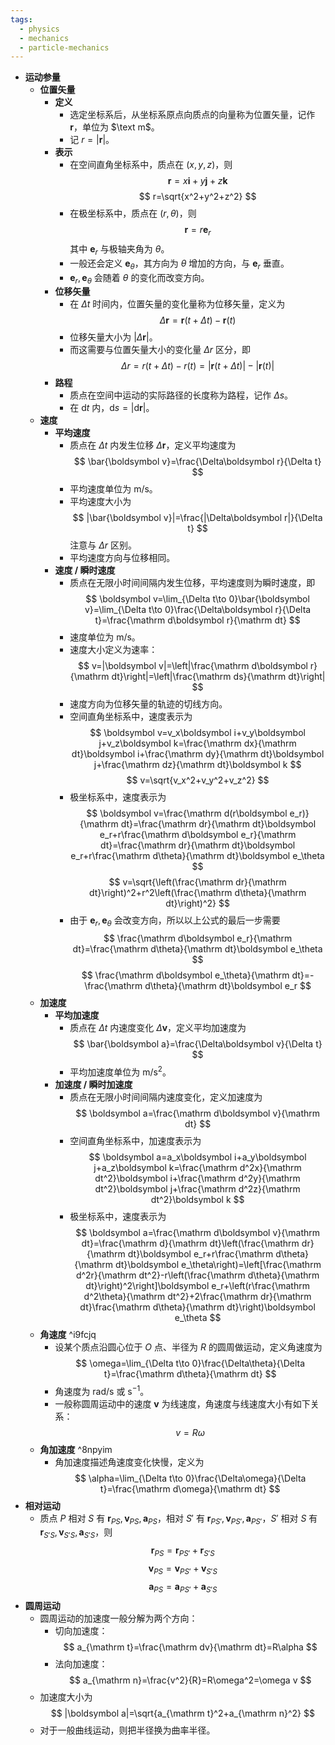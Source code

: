 ```yaml
---
tags:
  - physics
  - mechanics
  - particle-mechanics
---
```

- **运动参量**
    - **位置矢量**
        - **定义**
            - 选定坐标系后，从坐标系原点向质点的向量称为位置矢量，记作 $\boldsymbol r$，单位为 $\text m$。
            - 记 $r=|\boldsymbol r|$。
        - **表示**
            - 在空间直角坐标系中，质点在 $(x,y,z)$，则
              $$
              \boldsymbol r=x\boldsymbol i+y\boldsymbol j+z\boldsymbol k
              $$
              $$
              r=\sqrt{x^2+y^2+z^2}
              $$
            - 在极坐标系中，质点在 $(r,\theta)$，则
              $$
              \boldsymbol r=r\boldsymbol e_r
              $$
              其中 $\boldsymbol e_r$ 与极轴夹角为 $\theta$。
            - 一般还会定义 $\boldsymbol e_\theta$，其方向为 $\theta$ 增加的方向，与 $\boldsymbol e_r$ 垂直。
            - $\boldsymbol e_r,\boldsymbol e_\theta$ 会随着 $\theta$ 的变化而改变方向。
        - **位移矢量**
            - 在 $\Delta t$ 时间内，位置矢量的变化量称为位移矢量，定义为
              $$
              \Delta\boldsymbol r=\boldsymbol r(t+\Delta t)-\boldsymbol r(t)
              $$
            - 位移矢量大小为 $|\Delta\boldsymbol r|$。
            - 而这需要与位置矢量大小的变化量 $\Delta r$ 区分，即
              $$
              \Delta r=r(t+\Delta t)-r(t)=|\boldsymbol r(t+\Delta t)|-|\boldsymbol r(t)|
              $$
        - **路程**
            - 质点在空间中运动的实际路径的长度称为路程，记作 $\Delta s$。
            - 在 $\mathrm dt$ 内，$\mathrm ds=|\mathrm d\boldsymbol r|$。
    - **速度**
        - **平均速度**
            - 质点在 $\Delta t$ 内发生位移 $\Delta\boldsymbol r$，定义平均速度为
              $$
              \bar{\boldsymbol v}=\frac{\Delta\boldsymbol r}{\Delta t}
              $$
            - 平均速度单位为 $\text{m/s}$。
            - 平均速度大小为
              $$
              |\bar{\boldsymbol v}|=\frac{|\Delta\boldsymbol r|}{\Delta t}
              $$
              注意与 $\Delta r$ 区别。
            - 平均速度方向与位移相同。
        - **速度 / 瞬时速度**
            - 质点在无限小时间间隔内发生位移，平均速度则为瞬时速度，即
              $$
              \boldsymbol v=\lim_{\Delta t\to 0}\bar{\boldsymbol v}=\lim_{\Delta t\to 0}\frac{\Delta\boldsymbol r}{\Delta t}=\frac{\mathrm d\boldsymbol r}{\mathrm dt}
              $$
            - 速度单位为 $\text{m/s}$。
            - 速度大小定义为速率：
              $$
              v=|\boldsymbol v|=\left|\frac{\mathrm d\boldsymbol r}{\mathrm dt}\right|=\left|\frac{\mathrm ds}{\mathrm dt}\right|
              $$
            - 速度方向为位移矢量的轨迹的切线方向。
            - 空间直角坐标系中，速度表示为
              $$
              \boldsymbol v=v_x\boldsymbol i+v_y\boldsymbol j+v_z\boldsymbol k=\frac{\mathrm dx}{\mathrm dt}\boldsymbol i+\frac{\mathrm dy}{\mathrm dt}\boldsymbol j+\frac{\mathrm dz}{\mathrm dt}\boldsymbol k
              $$
              $$
              v=\sqrt{v_x^2+v_y^2+v_z^2}
              $$
            - 极坐标系中，速度表示为
              $$
              \boldsymbol v=\frac{\mathrm d(r\boldsymbol e_r)}{\mathrm dt}=\frac{\mathrm dr}{\mathrm dt}\boldsymbol e_r+r\frac{\mathrm d\boldsymbol e_r}{\mathrm dt}=\frac{\mathrm dr}{\mathrm dt}\boldsymbol e_r+r\frac{\mathrm d\theta}{\mathrm dt}\boldsymbol e_\theta
              $$
              $$
              v=\sqrt{\left(\frac{\mathrm dr}{\mathrm dt}\right)^2+r^2\left(\frac{\mathrm d\theta}{\mathrm dt}\right)^2}
              $$
            - 由于 $\boldsymbol e_r,\boldsymbol e_\theta$ 会改变方向，所以以上公式的最后一步需要
              $$
              \frac{\mathrm d\boldsymbol e_r}{\mathrm dt}=\frac{\mathrm d\theta}{\mathrm dt}\boldsymbol e_\theta
              $$
              $$
              \frac{\mathrm d\boldsymbol e_\theta}{\mathrm dt}=-\frac{\mathrm d\theta}{\mathrm dt}\boldsymbol e_r
              $$
    - **加速度**
        - **平均加速度**
            - 质点在 $\Delta t$ 内速度变化 $\Delta\boldsymbol v$，定义平均加速度为
              $$
              \bar{\boldsymbol a}=\frac{\Delta\boldsymbol v}{\Delta t}
              $$
            - 平均加速度单位为 $\mathrm{m/s^2}$。
        - **加速度 / 瞬时加速度**
            - 质点在无限小时间间隔内速度变化，定义加速度为
              $$
              \boldsymbol a=\frac{\mathrm d\boldsymbol v}{\mathrm dt}
              $$
            - 空间直角坐标系中，加速度表示为
              $$
              \boldsymbol a=a_x\boldsymbol i+a_y\boldsymbol j+a_z\boldsymbol k=\frac{\mathrm d^2x}{\mathrm dt^2}\boldsymbol i+\frac{\mathrm d^2y}{\mathrm dt^2}\boldsymbol j+\frac{\mathrm d^2z}{\mathrm dt^2}\boldsymbol k
              $$
            - 极坐标系中，速度表示为
              $$
              \boldsymbol a=\frac{\mathrm d\boldsymbol v}{\mathrm dt}=\frac{\mathrm d}{\mathrm dt}\left(\frac{\mathrm dr}{\mathrm dt}\boldsymbol e_r+r\frac{\mathrm d\theta}{\mathrm dt}\boldsymbol e_\theta\right)=\left[\frac{\mathrm d^2r}{\mathrm dt^2}-r\left(\frac{\mathrm d\theta}{\mathrm dt}\right)^2\right]\boldsymbol e_r+\left(r\frac{\mathrm d^2\theta}{\mathrm dt^2}+2\frac{\mathrm dr}{\mathrm dt}\frac{\mathrm d\theta}{\mathrm dt}\right)\boldsymbol e_\theta
              $$
    - **角速度** ^i9fcjq
        - 设某个质点沿圆心位于 $O$ 点、半径为 $R$ 的圆周做运动，定义角速度为
          $$
          \omega=\lim_{\Delta t\to 0}\frac{\Delta\theta}{\Delta t}=\frac{\mathrm d\theta}{\mathrm dt}
          $$
        - 角速度为 $\mathrm{rad/s}$ 或 $\mathrm{s^{-1}}$。
        - 一般称圆周运动中的速度 $\boldsymbol v$ 为线速度，角速度与线速度大小有如下关系：
          $$
          v=R\omega
          $$
    - **角加速度** ^8npyim
        - 角加速度描述角速度变化快慢，定义为
          $$
          \alpha=\lim_{\Delta t\to 0}\frac{\Delta\omega}{\Delta t}=\frac{\mathrm d\omega}{\mathrm dt}
          $$
- **相对运动**
    - 质点 $P$ 相对 $S$ 有 $\boldsymbol r_{PS},\boldsymbol v_{PS},\boldsymbol a_{PS}$，相对 $S'$ 有 $\boldsymbol r_{PS'},\boldsymbol v_{PS'},\boldsymbol a_{PS'}$，$S'$ 相对 $S$ 有 $\boldsymbol r_{S'S},\boldsymbol v_{S'S},\boldsymbol a_{S'S}$，则
      $$
      \boldsymbol r_{PS}=\boldsymbol r_{PS'}+\boldsymbol r_{S'S}
      $$
      $$
      \boldsymbol v_{PS}=\boldsymbol v_{PS'}+\boldsymbol v_{S'S}
      $$
      $$
      \boldsymbol a_{PS}=\boldsymbol a_{PS'}+\boldsymbol a_{S'S}
      $$
- **圆周运动**
    - 圆周运动的加速度一般分解为两个方向：
        - 切向加速度：
          $$
          a_{\mathrm t}=\frac{\mathrm dv}{\mathrm dt}=R\alpha
          $$
        - 法向加速度：
          $$
          a_{\mathrm n}=\frac{v^2}{R}=R\omega^2=\omega v
          $$
    - 加速度大小为
      $$
      |\boldsymbol a|=\sqrt{a_{\mathrm t}^2+a_{\mathrm n}^2}
      $$
    - 对于一般曲线运动，则把半径换为曲率半径。
